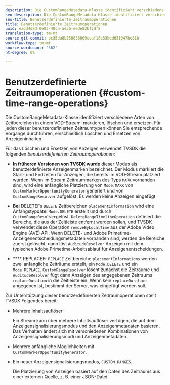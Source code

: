 ```yaml
---
description: Die CustomRangeMetadata-Klasse identifiziert verschiedene Arten von Zeitbereichen in einem VOD-Stream-Markierungszeichen, Löschen und Ersetzen. Für jeden dieser benutzerdefinierten Zeitraumtypen können Sie entsprechende Vorgänge durchführen, einschließlich Löschen und Ersetzen von Anzeigeninhalten.
seo-description: Die CustomRangeMetadata-Klasse identifiziert verschiedene Arten von Zeitbereichen in einem VOD-Stream-Markierungszeichen, Löschen und Ersetzen. Für jeden dieser benutzerdefinierten Zeitraumtypen können Sie entsprechende Vorgänge durchführen, einschließlich Löschen und Ersetzen von Anzeigeninhalten.
seo-title: Benutzerdefinierte Zeitraumoperationen
title: Benutzerdefinierte Zeitraumoperationen
uuid: eadd4d8d-0e03-40ca-ae3b-eede82bf2df8
translation-type: tm+mt
source-git-commit: bc35da8b258056809ceaf18e33bed631047bc81b
workflow-type: tm+mt
source-wordcount: '362'
ht-degree: 0%

---
```



# Benutzerdefinierte Zeitraumoperationen {#custom-time-range-operations}

Die CustomRangeMetadata-Klasse identifiziert verschiedene Arten von Zeitbereichen in einem VOD-Stream: markieren, löschen und ersetzen. Für jeden dieser benutzerdefinierten Zeitraumtypen können Sie entsprechende Vorgänge durchführen, einschließlich Löschen und Ersetzen von Anzeigeninhalten.

<!--<a id="section_1323C0BAC259424C85A6ACFB48FE77EC"></a>-->

Für das Löschen und Ersetzen von Anzeigen verwendet TVSDK die folgenden *benutzerdefinierten Zeitraumoperationen*:

* **In früheren Versionen von TVSDK wurde** dieser Modus als benutzerdefinierte Anzeigenmarken bezeichnet. Der Modus markiert die Start- und Endzeiten für Anzeigen, die bereits im VOD-Stream platziert wurden. Wenn im Stream Zeitraummarken des Typs `MARK` vorhanden sind, wird eine anfängliche Platzierung von `Mode.MARK` von `CustomMarkerOpportunityGenerator` generiert und von `CustomRangeResolver` aufgelöst. Es werden keine Anzeigen eingefügt.

* **Bei** DELETEFs  `DELETE` Zeitbereichen  `placementInformation` wird eine Anfangstypdatei  `Mode.DELETE` erstellt und durch  `CustomRangeResolver`gelöst. `DeleteRangeTimelineOperation` definiert die Bereiche, die aus der Zeitleiste entfernt werden sollen, und TVSDK verwendet diese Operation  `removeByLocalTime` aus der Adobe Video Engine (AVE) API. Wenn DELETE- und Adobe Primetime-Anzeigenentscheidungsmetadaten vorhanden sind, werden die Bereiche zuerst gelöscht, dann löst `AuditudeResolver` Anzeigen mit dem typischen Adobe Primetime-Arbeitsablauf für Anzeigenentscheidungen.

* **** REPLACEFr  `REPLACE` Zeitbereiche  `placementInformations` werden zwei anfängliche Zeiträume erstellt, ein  `Mode.DELETE` und ein  `Mode.REPLACE`. `CustomRangeResolver` löscht zunächst die Zeiträume und  `AuditudeResolver` fügt dann Anzeigen des angegebenen Zeitraums  `replaceDuration` in die Zeitleiste ein. Wenn kein `replaceDuration` angegeben ist, bestimmt der Server, was eingefügt werden soll.

Zur Unterstützung dieser benutzerdefinierten Zeitraumoperationen stellt TVSDK Folgendes bereit:

* Mehrere Inhaltsauflöser

   Ein Stream kann über mehrere Inhaltsauflöser verfügen, die auf dem Anzeigensignalisierungsmodus und den Anzeigenmetadaten basieren. Das Verhalten ändert sich mit verschiedenen Kombinationen von Anzeigensignalisierungsmodi und Anzeigenmetadaten.
* Mehrere anfängliche Möglichkeiten mit `CustomMarkerOpportunityGenerator`.
* Ein neuer Anzeigensignalisierungsmodus, `CUSTOM_RANGES`.

   Die Platzierung von Anzeigen basiert auf den Daten des Zeitraums aus einer externen Quelle, z. B. einer JSON-Datei.